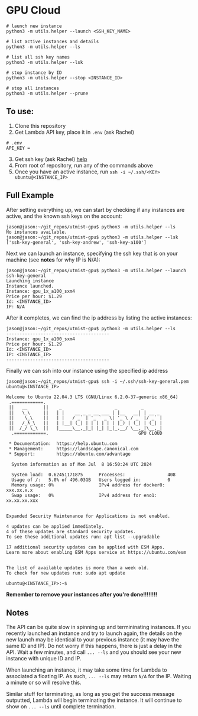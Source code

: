 # GPU Cloud

```
# launch new instance
python3 -m utils.helper --launch <SSH_KEY_NAME>

# list active instances and details
python3 -m utils.helper --ls

# list all ssh key names
python3 -m utils.helper --lsk

# stop instance by ID
python3 -m utils.helper --stop <INSTANCE_ID>

# stop all instances
python3 -m utils.helper --prune
```
## To use:
1. Clone this repository
2. Get Lambda API key, place it in `.env` (ask Rachel)
```
# .env
API_KEY =
```
3. Get ssh key (ask Rachel) [help](https://lambdalabs.com/blog/getting-started-with-lambda-cloud-gpu-instances)
4. From root of repository, run any of the commands above
5. Once you have an active instance, run `ssh -i ~/.ssh/<KEY> ubuntu@<INSTANCE_IP>`

## Full Example

After setting everything up, we can start by checking if any instances are active, and the known ssh keys on the account:
```
jason@jason:~/git_repos/utmist-gpu$ python3 -m utils.helper --ls
No instances available.
jason@jason:~/git_repos/utmist-gpu$ python3 -m utils.helper --lsk
['ssh-key-general', 'ssh-key-andrew', 'ssh-key-a100']
```

Next we can launch an instance, specifying the ssh key that is on your machine (see **notes** for why IP is N/A):
```
jason@jason:~/git_repos/utmist-gpu$ python3 -m utils.helper --launch ssh-key-general
Launching instance
Instance launched.
Instance: gpu_1x_a100_sxm4
Price per hour: $1.29
Id: <INSTANCE_ID>
IP: N/A
```

After it completes, we can find the ip address by listing the active instances:
```
jason@jason:~/git_repos/utmist-gpu$ python3 -m utils.helper --ls
---------------------------------------
Instance: gpu_1x_a100_sxm4
Price per hour: $1.29
Id: <INSTANCE_ID>
IP: <INSTANCE_IP>
---------------------------------------
```

Finally we can ssh into our instance using the specified ip address
```
jason@jason:~/git_repos/utmist-gpu$ ssh -i ~/.ssh/ssh-key-general.pem ubuntu@<INSTANCE_IP>

Welcome to Ubuntu 22.04.3 LTS (GNU/Linux 6.2.0-37-generic x86_64)
 .============.
 ||   __      ||    _                    _         _
 ||   \_\     ||   | |    __ _ _ __ ___ | |__   __| | __ _
 ||    \_\    ||   | |   / _` | '_ ` _ \| '_ \ / _` |/ _` |
 ||   /_λ_\   ||   | |__| (_| | | | | | | |_) | (_| | (_| |
 ||  /_/ \_\  ||   |_____\__,_|_| |_| |_|_.__/ \__,_|\__,_|
  .============.                                  GPU CLOUD

 * Documentation:  https://help.ubuntu.com
 * Management:     https://landscape.canonical.com
 * Support:        https://ubuntu.com/advantage

  System information as of Mon Jul  8 16:50:24 UTC 2024

  System load:  0.62451171875      Processes:                408
  Usage of /:   5.0% of 496.03GB   Users logged in:          0
  Memory usage: 0%                 IPv4 address for docker0: xxx.xx.x.x
  Swap usage:   0%                 IPv4 address for eno1:    xx.xx.xx.xxx


Expanded Security Maintenance for Applications is not enabled.

4 updates can be applied immediately.
4 of these updates are standard security updates.
To see these additional updates run: apt list --upgradable

17 additional security updates can be applied with ESM Apps.
Learn more about enabling ESM Apps service at https://ubuntu.com/esm


The list of available updates is more than a week old.
To check for new updates run: sudo apt update

ubuntu@<INSTANCE_IP>:~$
```

**Remember to remove your instances after you're done!!!!!!!!**
## Notes

The API can be quite slow in spinning up and termininating instances. If you recently launched an instance and try to launch again, the details on the new launch may be identical to your previous instance (it may have the same ID and IP). Do not worry if this happens, there is just a delay in the API. Wait a few minutes, and call `... --ls` and you should see your new instance with unique ID and IP.

When launching an instance, it may take some time for Lambda to associated a floating IP. As such, `... --ls` may return `N/A` for the IP. Waiting a minute or so will resolve this.

Similar stuff for terminating, as long as you get the success message outputted, Lambda will begin terminating the instance. It will continue to show on `... --ls` until complete termination.
